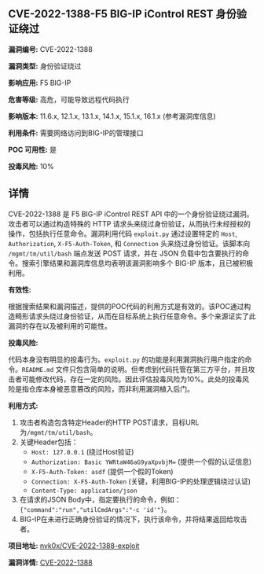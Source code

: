 ## CVE-2022-1388-F5 BIG-IP iControl REST 身份验证绕过

**漏洞编号:** CVE-2022-1388

**漏洞类型:** 身份验证绕过

**影响应用:** F5 BIG-IP

**危害等级:** 高危，可能导致远程代码执行

**影响版本:** 11.6.x, 12.1.x, 13.1.x, 14.1.x, 15.1.x, 16.1.x (参考漏洞库信息)

**利用条件:** 需要网络访问到BIG-IP的管理接口

**POC 可用性:** 是

**投毒风险:** 10%

## 详情

CVE-2022-1388 是 F5 BIG-IP iControl REST API 中的一个身份验证绕过漏洞。攻击者可以通过构造特殊的 HTTP 请求头来绕过身份验证，从而执行未经授权的操作，包括执行任意命令。漏洞利用代码 `exploit.py` 通过设置特定的 `Host`, `Authorization`, `X-F5-Auth-Token`, 和 `Connection` 头来绕过身份验证。该脚本向 `/mgmt/tm/util/bash` 端点发送 POST 请求，并在 JSON 负载中包含要执行的命令。搜索引擎结果和漏洞库信息均表明该漏洞影响多个 BIG-IP 版本，且已被积极利用。

**有效性:**

根据搜索结果和漏洞描述，提供的POC代码的利用方式是有效的。该POC通过构造畸形请求头绕过身份验证，从而在目标系统上执行任意命令。多个来源证实了此漏洞的存在以及被利用的可能性。

**投毒风险:**

代码本身没有明显的投毒行为。`exploit.py` 的功能是利用漏洞执行用户指定的命令。`README.md` 文件只包含简单的说明。但考虑到代码托管在第三方平台，并且攻击者可能修改代码，存在一定的风险。因此评估投毒风险为10%。此处的投毒风险是指仓库本身被恶意篡改的风险，而非利用漏洞植入后门。

**利用方式:**

1.  攻击者构造包含特定Header的HTTP POST请求，目标URL为`/mgmt/tm/util/bash`。
2.  关键Header包括：
    *   `Host: 127.0.0.1` (绕过Host验证)
    *   `Authorization: Basic YWRtaW46aG9yaXpvbjM=` (提供一个假的认证信息)
    *   `X-F5-Auth-Token: asdf` (提供一个假的Token)
    *   `Connection: X-F5-Auth-Token` (关键，利用BIG-IP的处理逻辑绕过认证)
    *   `Content-Type: application/json`
3.  在请求的JSON Body中，指定要执行的命令，例如：`{"command":"run","utilCmdArgs":"-c 'id'"}`。
4.  BIG-IP在未进行正确身份验证的情况下，执行该命令，并将结果返回给攻击者。


**项目地址:** [nvk0x/CVE-2022-1388-exploit](https://github.com/nvk0x/CVE-2022-1388-exploit)

**漏洞详情:** [CVE-2022-1388](https://nvd.nist.gov/vuln/detail/CVE-2022-1388)
